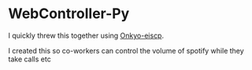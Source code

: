 # WebController-Py

I quickly threw this together using [Onkyo-eiscp](https://github.com/miracle2k/onkyo-eiscp).

I created this so co-workers can control the volume of spotify while they take calls etc
